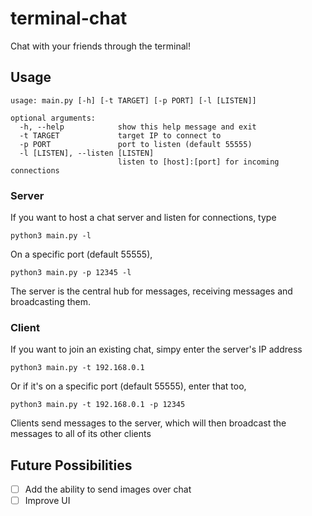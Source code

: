 # terminal-chat
Chat with your friends through the terminal!

## Usage
```
usage: main.py [-h] [-t TARGET] [-p PORT] [-l [LISTEN]]

optional arguments:
  -h, --help            show this help message and exit
  -t TARGET             target IP to connect to
  -p PORT               port to listen (default 55555)
  -l [LISTEN], --listen [LISTEN]
                        listen to [host]:[port] for incoming connections
```
### Server
If you want to host a chat server and listen for connections, type
```
python3 main.py -l
```
On a specific port (default 55555),
```
python3 main.py -p 12345 -l
```
The server is the central hub for messages, receiving messages and broadcasting them.
### Client
If you want to join an existing chat, simpy enter the server's IP address
```
python3 main.py -t 192.168.0.1
```
Or if it's on a specific port (default 55555), enter that too,
```
python3 main.py -t 192.168.0.1 -p 12345
```
Clients send messages to the server, which will then broadcast the messages to all of its other clients

## Future Possibilities
- [ ] Add the ability to send images over chat
- [ ] Improve UI
